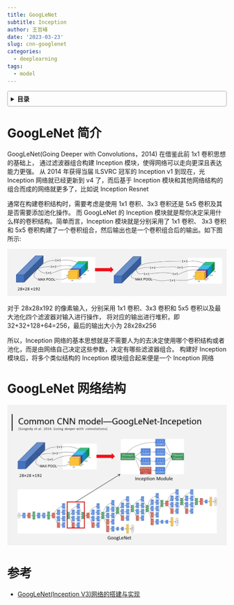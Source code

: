 ```yaml
---
title: GoogLeNet
subtitle: Inception
author: 王哲峰
date: '2023-03-23'
slug: cnn-googlenet
categories:
  - deeplearning
tags:
  - model
---
```


<style>
details {
    border: 1px solid #aaa;
    border-radius: 4px;
    padding: .5em .5em 0;
}
summary {
    font-weight: bold;
    margin: -.5em -.5em 0;
    padding: .5em;
}
details[open] {
    padding: .5em;
}
details[open] summary {
    border-bottom: 1px solid #aaa;
    margin-bottom: .5em;
}
img {
    pointer-events: none;
}
</style>

<details><summary>目录</summary><p>

- [GoogLeNet 简介](#googlenet-简介)
- [GoogLeNet 网络结构](#googlenet-网络结构)
- [参考](#参考)
</p></details><p></p>

# GoogLeNet 简介

GoogLeNet(Going Deeper with Convolutions，2014) 在借鉴此前 1x1 卷积思想的基础上，
通过滤波器组合构建 Inception 模块，使得网络可以走向更深且表达能力更强。
从 2014 年获得当届 ILSVRC 
冠军的 Inception v1 到现在，光 Inception 网络就已经更新到 v4 了，而后基于 Inception
模块和其他网络结构的组合而成的网络就更多了，比如说 Inception Resnet

通常在构建卷积结构时，需要考虑是使用 1x1 卷积、3x3 卷积还是 5x5 卷积及其是否需要添加池化操作。
而 GoogLeNet 的 Inception 模块就是帮你决定采用什么样的卷积结构。简单而言，Inception 模块就是分别采用了 1x1 卷积、
3x3 卷积和 5x5 卷积构建了一个卷积组合，然后输出也是一个卷积组合后的输出。如下图所示:

![img](images/googlenet.png)

对于 28x28x192 的像素输入，分别采用 1x1 卷积、3x3 卷积和 5x5 卷积以及最大池化四个滤波器对输入进行操作，
将对应的输出进行堆积，即 32+32+128+64=256，最后的输出大小为 28x28x256

所以，Inception 网络的基本思想就是不需要人为的去决定使用哪个卷积结构或者池化，而是由网络自己决定这些参数，决定有哪些滤波器组合。
构建好 Inception 模块后，将多个类似结构的 Inception 模块组合起来便是一个 Inception 网络

# GoogLeNet 网络结构 

![img](images/googlenet2.png)

# 参考

* [GoogLeNet(Inception V3)网络的搭建与实现](https://blog.csdn.net/loveliuzz/article/details/79135583)
